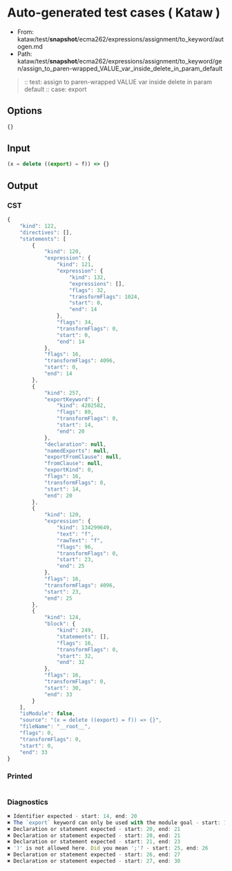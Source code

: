 # Auto-generated test cases ( Kataw )
- From: kataw/test/__snapshot__/ecma262/expressions/assignment/to_keyword/autogen.md
- Path: kataw/test/__snapshot__/ecma262/expressions/assignment/to_keyword/gen/assign_to_paren-wrapped_VALUE_var_inside_delete_in_param_default
> :: test: assign to paren-wrapped VALUE var inside delete in param default
> :: case: export
## Options

`````js
{}
`````
## Input

`````js
(x = delete ((export) = f)) => {}
`````
## Output

### CST

```javascript
{
    "kind": 122,
    "directives": [],
    "statements": [
        {
            "kind": 120,
            "expression": {
                "kind": 121,
                "expression": {
                    "kind": 132,
                    "expressions": [],
                    "flags": 32,
                    "transformFlags": 1024,
                    "start": 0,
                    "end": 14
                },
                "flags": 34,
                "transformFlags": 0,
                "start": 0,
                "end": 14
            },
            "flags": 16,
            "transformFlags": 4096,
            "start": 0,
            "end": 14
        },
        {
            "kind": 257,
            "exportKeyword": {
                "kind": 4202582,
                "flags": 80,
                "transformFlags": 0,
                "start": 14,
                "end": 20
            },
            "declaration": null,
            "namedExports": null,
            "exportFromClause": null,
            "fromClause": null,
            "exportKind": 0,
            "flags": 16,
            "transformFlags": 0,
            "start": 14,
            "end": 20
        },
        {
            "kind": 120,
            "expression": {
                "kind": 134299649,
                "text": "f",
                "rawText": "f",
                "flags": 96,
                "transformFlags": 0,
                "start": 23,
                "end": 25
            },
            "flags": 16,
            "transformFlags": 4096,
            "start": 23,
            "end": 25
        },
        {
            "kind": 124,
            "block": {
                "kind": 249,
                "statements": [],
                "flags": 16,
                "transformFlags": 0,
                "start": 32,
                "end": 32
            },
            "flags": 16,
            "transformFlags": 0,
            "start": 30,
            "end": 33
        }
    ],
    "isModule": false,
    "source": "(x = delete ((export) = f)) => {}",
    "fileName": "__root__",
    "flags": 0,
    "transformFlags": 0,
    "start": 0,
    "end": 33
}
```

### Printed

```javascript

```

### Diagnostics

```javascript
✖ Identifier expected - start: 14, end: 20
✖ The `export` keyword can only be used with the module goal - start: 14, end: 20
✖ Declaration or statement expected - start: 20, end: 21
✖ Declaration or statement expected - start: 20, end: 21
✖ Declaration or statement expected - start: 21, end: 23
✖ ')' is not allowed here. Did you mean ';'? - start: 25, end: 26
✖ Declaration or statement expected - start: 26, end: 27
✖ Declaration or statement expected - start: 27, end: 30

```

